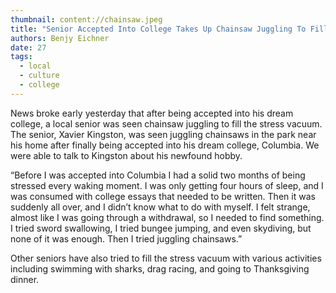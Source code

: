 ```yaml
---
thumbnail: content://chainsaw.jpeg
title: "Senior Accepted Into College Takes Up Chainsaw Juggling To Fill Stress Vacuum"
authors: Benjy Eichner
date: 27
tags:
  - local
  - culture
  - college
---
```


News broke early yesterday that after being accepted into his dream college, a local senior was seen chainsaw juggling to fill the stress vacuum. The senior, Xavier Kingston, was seen juggling chainsaws in the park near his home after finally being accepted into his dream college, Columbia. We were able to talk to Kingston about his newfound hobby.

“Before I was accepted into Columbia I had a solid two months of being stressed every waking moment. I was only getting four hours of sleep, and I was consumed with college essays that needed to be written. Then it was suddenly all over, and I didn’t know what to do with myself. I felt strange, almost like I was going through a withdrawal, so I needed to find something. I tried sword swallowing, I tried bungee jumping, and even skydiving, but none of it was enough. Then I tried juggling chainsaws.”

Other seniors have also tried to fill the stress vacuum with various activities including swimming with sharks, drag racing, and going to Thanksgiving dinner.
